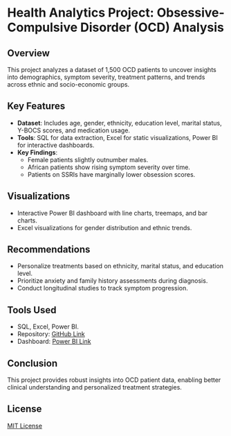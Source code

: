 # Health Analytics Project: Obsessive-Compulsive Disorder (OCD) Analysis

## Overview
This project analyzes a dataset of 1,500 OCD patients to uncover insights into demographics, symptom severity, treatment patterns, and trends across ethnic and socio-economic groups.

## Key Features
- **Dataset**: Includes age, gender, ethnicity, education level, marital status, Y-BOCS scores, and medication usage.
- **Tools**: SQL for data extraction, Excel for static visualizations, Power BI for interactive dashboards.
- **Key Findings**:
  - Female patients slightly outnumber males.
  - African patients show rising symptom severity over time.
  - Patients on SSRIs have marginally lower obsession scores.

## Visualizations
- Interactive Power BI dashboard with line charts, treemaps, and bar charts.
- Excel visualizations for gender distribution and ethnic trends.

## Recommendations
- Personalize treatments based on ethnicity, marital status, and education level.
- Prioritize anxiety and family history assessments during diagnosis.
- Conduct longitudinal studies to track symptom progression.

## Tools Used
- SQL, Excel, Power BI.
- Repository: [GitHub Link](#)
- Dashboard: [Power BI Link](#)

## Conclusion
This project provides robust insights into OCD patient data, enabling better clinical understanding and personalized treatment strategies.

## License
[MIT License](LICENSE)
